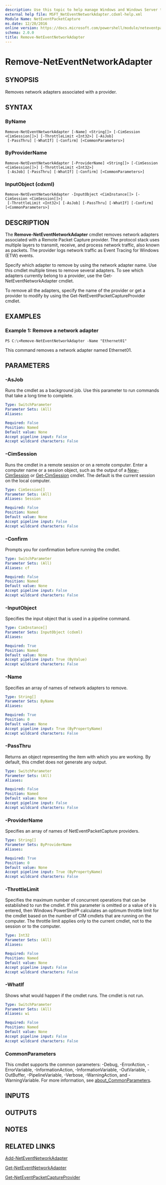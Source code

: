 ```yaml
---
description: Use this topic to help manage Windows and Windows Server technologies with Windows PowerShell.
external help file: MSFT_NetEventNetworkAdapter.cdxml-help.xml
Module Name: NetEventPacketCapture
ms.date: 12/20/2016
online version: https://docs.microsoft.com/powershell/module/neteventpacketcapture/remove-neteventnetworkadapter?view=windowsserver2022-ps&wt.mc_id=ps-gethelp
schema: 2.0.0
title: Remove-NetEventNetworkAdapter
---
```


# Remove-NetEventNetworkAdapter

## SYNOPSIS
Removes network adapters associated with a provider.

## SYNTAX

### ByName
```
Remove-NetEventNetworkAdapter [-Name] <String[]> [-CimSession <CimSession[]>] [-ThrottleLimit <Int32>] [-AsJob]
 [-PassThru] [-WhatIf] [-Confirm] [<CommonParameters>]
```

### ByProviderName
```
Remove-NetEventNetworkAdapter [-ProviderName] <String[]> [-CimSession <CimSession[]>] [-ThrottleLimit <Int32>]
 [-AsJob] [-PassThru] [-WhatIf] [-Confirm] [<CommonParameters>]
```

### InputObject (cdxml)
```
Remove-NetEventNetworkAdapter -InputObject <CimInstance[]> [-CimSession <CimSession[]>]
 [-ThrottleLimit <Int32>] [-AsJob] [-PassThru] [-WhatIf] [-Confirm] [<CommonParameters>]
```

## DESCRIPTION
The **Remove-NetEventNetworkAdapter** cmdlet removes network adapters associated with a Remote Packet Capture provider.
The protocol stack uses multiple layers to transmit, receive, and process network traffic, also known as packets.
The provider logs network traffic as Event Tracing for Windows (ETW) events.

Specify which adapter to remove by using the network adapter name.
Use this cmdlet multiple times to remove several adapters.
To see which adapters currently belong to a provider, use the Get-NetEventNetworkAdapter cmdlet.

To remove all the adapters, specify the name of the provider or get a provider to modify by using the Get-NetEventPacketCaptureProvider cmdlet.

## EXAMPLES

### Example 1: Remove a network adapter
```
PS C:\>Remove-NetEventNetworkAdapter -Name "Ethernet01"
```

This command removes a network adapter named Ethernet01.

## PARAMETERS

### -AsJob
Runs the cmdlet as a background job. Use this parameter to run commands that take a long time to complete.

```yaml
Type: SwitchParameter
Parameter Sets: (All)
Aliases: 

Required: False
Position: Named
Default value: None
Accept pipeline input: False
Accept wildcard characters: False
```

### -CimSession
Runs the cmdlet in a remote session or on a remote computer.
Enter a computer name or a session object, such as the output of a [New-CimSession](https://go.microsoft.com/fwlink/p/?LinkId=227967) or [Get-CimSession](https://go.microsoft.com/fwlink/p/?LinkId=227966) cmdlet.
The default is the current session on the local computer.

```yaml
Type: CimSession[]
Parameter Sets: (All)
Aliases: Session

Required: False
Position: Named
Default value: None
Accept pipeline input: False
Accept wildcard characters: False
```

### -Confirm
Prompts you for confirmation before running the cmdlet.

```yaml
Type: SwitchParameter
Parameter Sets: (All)
Aliases: cf

Required: False
Position: Named
Default value: None
Accept pipeline input: False
Accept wildcard characters: False
```

### -InputObject
Specifies the input object that is used in a pipeline command.

```yaml
Type: CimInstance[]
Parameter Sets: InputObject (cdxml)
Aliases: 

Required: True
Position: Named
Default value: None
Accept pipeline input: True (ByValue)
Accept wildcard characters: False
```

### -Name
Specifies an array of names of network adapters to remove.

```yaml
Type: String[]
Parameter Sets: ByName
Aliases: 

Required: True
Position: 0
Default value: None
Accept pipeline input: True (ByPropertyName)
Accept wildcard characters: False
```

### -PassThru
Returns an object representing the item with which you are working.
By default, this cmdlet does not generate any output.

```yaml
Type: SwitchParameter
Parameter Sets: (All)
Aliases: 

Required: False
Position: Named
Default value: None
Accept pipeline input: False
Accept wildcard characters: False
```

### -ProviderName
Specifies an array of names of NetEventPacketCapture providers.

```yaml
Type: String[]
Parameter Sets: ByProviderName
Aliases: 

Required: True
Position: 0
Default value: None
Accept pipeline input: True (ByPropertyName)
Accept wildcard characters: False
```

### -ThrottleLimit
Specifies the maximum number of concurrent operations that can be established to run the cmdlet.
If this parameter is omitted or a value of `0` is entered, then Windows PowerShell® calculates an optimum throttle limit for the cmdlet based on the number of CIM cmdlets that are running on the computer.
The throttle limit applies only to the current cmdlet, not to the session or to the computer.

```yaml
Type: Int32
Parameter Sets: (All)
Aliases: 

Required: False
Position: Named
Default value: None
Accept pipeline input: False
Accept wildcard characters: False
```

### -WhatIf
Shows what would happen if the cmdlet runs. The cmdlet is not run.

```yaml
Type: SwitchParameter
Parameter Sets: (All)
Aliases: wi

Required: False
Position: Named
Default value: None
Accept pipeline input: False
Accept wildcard characters: False
```

### CommonParameters
This cmdlet supports the common parameters: -Debug, -ErrorAction, -ErrorVariable, -InformationAction, -InformationVariable, -OutVariable, -OutBuffer, -PipelineVariable, -Verbose, -WarningAction, and -WarningVariable. For more information, see [about_CommonParameters](https://go.microsoft.com/fwlink/?LinkID=113216).

## INPUTS

## OUTPUTS

## NOTES

## RELATED LINKS

[Add-NetEventNetworkAdapter](./Add-NetEventNetworkAdapter.md)

[Get-NetEventNetworkAdapter](./Get-NetEventNetworkAdapter.md)

[Get-NetEventPacketCaptureProvider](./Get-NetEventPacketCaptureProvider.md)

